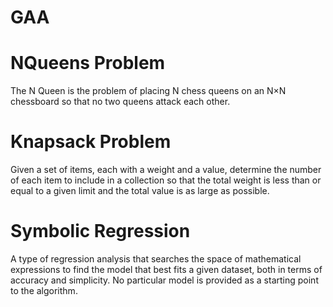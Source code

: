 # GAA

# NQueens Problem

The N Queen is the problem of placing N chess queens on an N×N chessboard so that no two queens attack each other. 

# Knapsack Problem

Given a set of items, each with a weight and a value, determine the number of each item to include in a collection so that the total weight is less than or equal to a given limit and the total value is as large as possible. 

# Symbolic Regression

A type of regression analysis that searches the space of mathematical expressions to find the model that best fits a given dataset, both in terms of accuracy and simplicity. No particular model is provided as a starting point to the algorithm.
